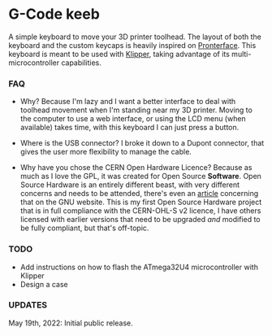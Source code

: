 # G-Code keeb
A simple keyboard to move your 3D printer toolhead. The layout of both the keyboard and the custom keycaps is heavily inspired on [Pronterface](https://github.com/kliment/Printrun). This keyboard is meant to be used with [Klipper](https://github.com/Klipper3d/klipper), taking advantage of its multi-microcontroller capabilities.

### FAQ
* Why?
Because I'm lazy and I want a better interface to deal with toolhead movement when I'm standing near my 3D printer. Moving to the computer to use a web interface, or using the LCD menu (when available) takes time, with this keyboard I can just press a button.

* Where is the USB connector?
I broke it down to a Dupont connector, that gives the user more flexibility to manage the cable.

* Why have you chose the CERN Open Hardware Licence?
Because as much as I love the GPL, it was created for Open Source **Software**. Open Source Hardware is an entirely different beast, with very different concerns and needs to be attended, there's even an [article](https://www.gnu.org/philosophy/free-hardware-designs.en.html) concerning that on the GNU website. This is my first Open Source Hardware project that is in full compliance with the CERN-OHL-S v2 licence, I have others licensed with earlier versions that need to be upgraded *and* modified to be fully compliant, but that's off-topic.

### TODO
* Add instructions on how to flash the ATmega32U4 microcontroller with Klipper
* Design a case

### UPDATES
May 19th, 2022: Initial public release.
